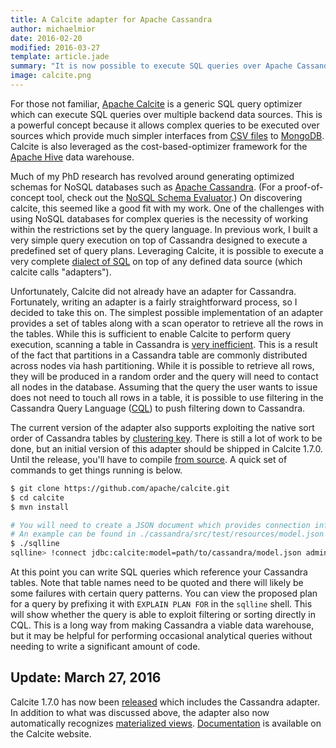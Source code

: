 ```yaml
---
title: A Calcite adapter for Apache Cassandra
author: michaelmior
date: 2016-02-20
modified: 2016-03-27
template: article.jade
summary: "It is now possible to execute SQL queries over Apache Cassandra tables using an adapter for Apache Calcite."
image: calcite.png
---
```


For those not familiar, [Apache Calcite](https://calcite.apache.org/) is a generic SQL query optimizer which can execute SQL queries over multiple backend data sources.
This is a powerful concept because it allows complex queries to be executed over sources which provide much simpler interfaces from [CSV files](https://calcite.apache.org/apidocs/org/apache/calcite/adapter/csv/package-summary.html) to [MongoDB](https://calcite.apache.org/apidocs/org/apache/calcite/adapter/mongodb/package-summary.html).
Calcite is also leveraged as the cost-based-optimizer framework for the [Apache Hive](https://cwiki.apache.org/confluence/display/Hive/Cost-based+optimization+in+Hive) data warehouse.

Much of my PhD research has revolved around generating optimized schemas for NoSQL databases such as [Apache Cassandra](https://cassandra.apache.org/).
(For a proof-of-concept tool, check out the [NoSQL Schema Evaluator](https://github.com/michaelmior/NoSE).)
On discovering calcite, this seemed like a good fit with my work.
One of the challenges with using NoSQL databases for complex queries is the necessity of working within the restrictions set by the query language.
In previous work, I built a very simple query execution on top of Cassandra designed to execute a predefined set of query plans.
Leveraging Calcite, it is possible to execute a very complete [dialect of SQL](https://calcite.apache.org/docs/reference.html) on top of any defined data source (which calcite calls "adapters").

Unfortunately, Calcite did not already have an adapter for Cassandra.
Fortunately, writing an adapter is a fairly straightforward process, so I decided to take this on.
The simplest possible implementation of an adapter provides a set of tables along with a scan operator to retrieve all the rows in the tables.
While this is sufficient to enable Calcite to perform query execution, scanning a table in Cassandra is [very inefficient](http://www.myhowto.org/bigdata/2013/11/04/scanning-the-entire-cassandra-column-family-with-cql/).
This is a result of the fact that partitions in a Cassandra table are commonly distributed across nodes via hash partitioning.
While it is possible to retrieve all rows, they will be produced in a random order and the query will need to contact all nodes in the database.
Assuming that the query the user wants to issue does not need to touch all rows in a table, it is possible to use filtering in the Cassandra Query Language ([CQL](http://docs.datastax.com/en/cql/3.3/cql/cql_reference/cqlReferenceTOC.html)) to push filtering down to Cassandra.

The current version of the adapter also supports exploiting the native sort order of Cassandra tables by [clustering key](https://docs.datastax.com/en/cql/3.0/cql/ddl/ddl_compound_keys_c.html).
There is still a lot of work to be done, but an initial version of this adapter should be shipped in Calcite 1.7.0.
Until the release, you'll have to compile [from source](https://github.com/apache/calcite/).
A quick set of commands to get things running is below.

~~~sh
$ git clone https://github.com/apache/calcite.git
$ cd calcite
$ mvn install

# You will need to create a JSON document which provides connection information
# An example can be found in ./cassandra/src/test/resources/model.json
$ ./sqlline
sqlline> !connect jdbc:calcite:model=path/to/cassandra/model.json admin admin
~~~

At this point you can write SQL queries which reference your Cassandra tables.
Note that table names need to be quoted and there will likely be some failures with certain query patterns.
You can view the proposed plan for a query by prefixing it with `EXPLAIN PLAN FOR` in the `sqlline` shell.
This will show whether the query is able to exploit filtering or sorting directly in CQL.
This is a long way from making Cassandra a viable data warehouse, but it may be helpful for performing occasional analytical queries without needing to write a significant amount of code.

## Update: March 27, 2016

Calcite 1.7.0 has now been [released](https://calcite.apache.org/docs/history.html#v1-7-0) which includes the Cassandra adapter.
In addition to what was discussed above, the adapter also now automatically recognizes [materialized views](https://www.datastax.com/dev/blog/new-in-cassandra-3-0-materialized-views).
[Documentation](https://calcite.apache.org/docs/cassandra_adapter.html) is available on the Calcite website.
